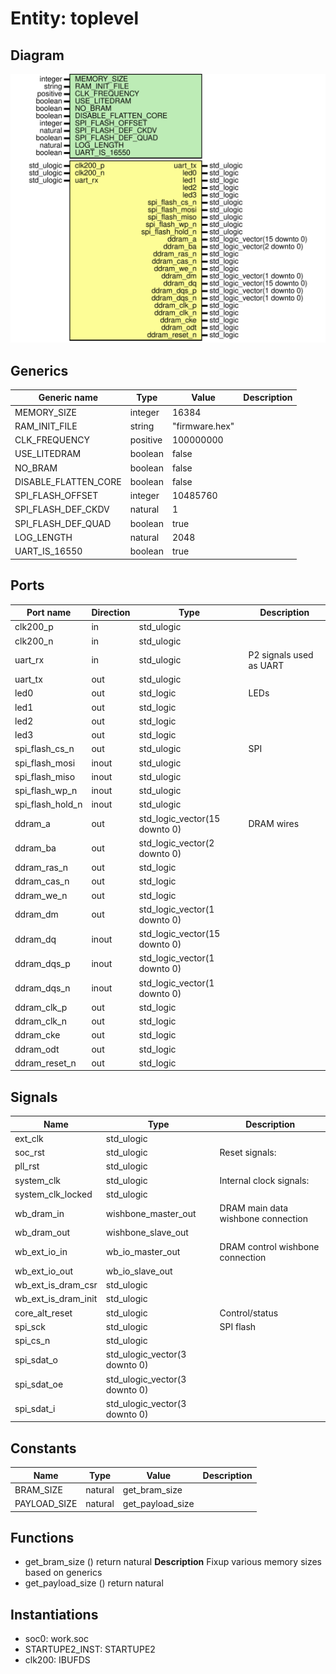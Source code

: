 # Entity: toplevel
## Diagram
![Diagram](top-acorn-cle-215.svg "Diagram")
## Generics
| Generic name         | Type     | Value          | Description |
| -------------------- | -------- | -------------- | ----------- |
| MEMORY_SIZE          | integer  | 16384          |             |
| RAM_INIT_FILE        | string   | "firmware.hex" |             |
| CLK_FREQUENCY        | positive | 100000000      |             |
| USE_LITEDRAM         | boolean  | false          |             |
| NO_BRAM              | boolean  | false          |             |
| DISABLE_FLATTEN_CORE | boolean  | false          |             |
| SPI_FLASH_OFFSET     | integer  | 10485760       |             |
| SPI_FLASH_DEF_CKDV   | natural  | 1              |             |
| SPI_FLASH_DEF_QUAD   | boolean  | true           |             |
| LOG_LENGTH           | natural  | 2048           |             |
| UART_IS_16550        | boolean  | true           |             |
## Ports
| Port name        | Direction | Type                          | Description             |
| ---------------- | --------- | ----------------------------- | ----------------------- |
| clk200_p         | in        | std_ulogic                    |                         |
| clk200_n         | in        | std_ulogic                    |                         |
| uart_rx          | in        | std_ulogic                    | P2 signals used as UART |
| uart_tx          | out       | std_ulogic                    |                         |
| led0             | out       | std_logic                     | LEDs                    |
| led1             | out       | std_logic                     |                         |
| led2             | out       | std_logic                     |                         |
| led3             | out       | std_logic                     |                         |
| spi_flash_cs_n   | out       | std_ulogic                    | SPI                     |
| spi_flash_mosi   | inout     | std_ulogic                    |                         |
| spi_flash_miso   | inout     | std_ulogic                    |                         |
| spi_flash_wp_n   | inout     | std_ulogic                    |                         |
| spi_flash_hold_n | inout     | std_ulogic                    |                         |
| ddram_a          | out       | std_logic_vector(15 downto 0) | DRAM wires              |
| ddram_ba         | out       | std_logic_vector(2 downto 0)  |                         |
| ddram_ras_n      | out       | std_logic                     |                         |
| ddram_cas_n      | out       | std_logic                     |                         |
| ddram_we_n       | out       | std_logic                     |                         |
| ddram_dm         | out       | std_logic_vector(1 downto 0)  |                         |
| ddram_dq         | inout     | std_logic_vector(15 downto 0) |                         |
| ddram_dqs_p      | inout     | std_logic_vector(1 downto 0)  |                         |
| ddram_dqs_n      | inout     | std_logic_vector(1 downto 0)  |                         |
| ddram_clk_p      | out       | std_logic                     |                         |
| ddram_clk_n      | out       | std_logic                     |                         |
| ddram_cke        | out       | std_logic                     |                         |
| ddram_odt        | out       | std_logic                     |                         |
| ddram_reset_n    | out       | std_logic                     |                         |
## Signals
| Name                | Type                          | Description                        |
| ------------------- | ----------------------------- | ---------------------------------- |
| ext_clk             | std_ulogic                    |                                    |
| soc_rst             | std_ulogic                    | Reset signals:                     |
| pll_rst             | std_ulogic                    |                                    |
| system_clk          | std_ulogic                    | Internal clock signals:            |
| system_clk_locked   | std_ulogic                    |                                    |
| wb_dram_in          | wishbone_master_out           | DRAM main data wishbone connection |
| wb_dram_out         | wishbone_slave_out            |                                    |
| wb_ext_io_in        | wb_io_master_out              | DRAM control wishbone connection   |
| wb_ext_io_out       | wb_io_slave_out               |                                    |
| wb_ext_is_dram_csr  | std_ulogic                    |                                    |
| wb_ext_is_dram_init | std_ulogic                    |                                    |
| core_alt_reset      | std_ulogic                    | Control/status                     |
| spi_sck             | std_ulogic                    | SPI flash                          |
| spi_cs_n            | std_ulogic                    |                                    |
| spi_sdat_o          | std_ulogic_vector(3 downto 0) |                                    |
| spi_sdat_oe         | std_ulogic_vector(3 downto 0) |                                    |
| spi_sdat_i          | std_ulogic_vector(3 downto 0) |                                    |
## Constants
| Name         | Type    | Value             | Description |
| ------------ | ------- | ----------------- | ----------- |
| BRAM_SIZE    | natural |  get_bram_size    |             |
| PAYLOAD_SIZE | natural |  get_payload_size |             |
## Functions
- get_bram_size <font id="function_arguments">()</font> <font id="function_return">return natural</font>
**Description**
Fixup various memory sizes based on generics
- get_payload_size <font id="function_arguments">()</font> <font id="function_return">return natural</font>
## Instantiations
- soc0: work.soc
- STARTUPE2_INST: STARTUPE2
- clk200: IBUFDS
